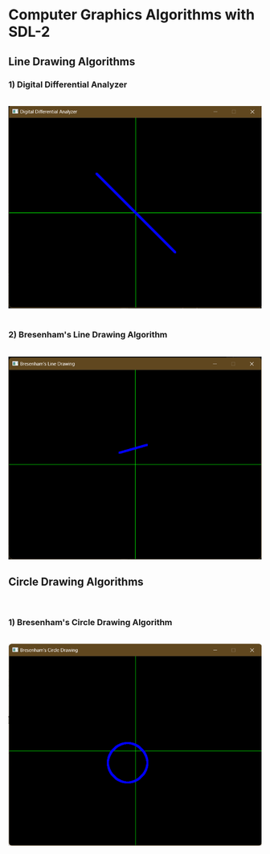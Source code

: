 # Computer Graphics Algorithms with SDL-2

## Line Drawing Algorithms
### 1) Digital Differential Analyzer
<br>
<img src = "LineDrawing/res/images/DDA_Test.png">
<br>
<br>

### 2) Bresenham's Line Drawing Algorithm
<br>
<img src = "LineDrawing/res/images/Bresenham_Test.png">

<br>

## Circle Drawing Algorithms
<br>

### 1) Bresenham's Circle Drawing Algorithm
<br>
<img src = "LineDrawing/res/images/BresenhamCircle_Test.png">

